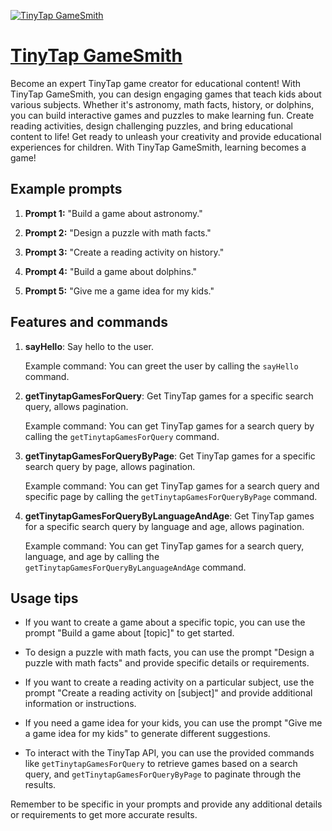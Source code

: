 [![TinyTap GameSmith](https://files.oaiusercontent.com/file-8UGEWkcskmengO2OP9IY6Mt5?se=2123-10-17T00%3A13%3A49Z&sp=r&sv=2021-08-06&sr=b&rscc=max-age%3D31536000%2C%20immutable&rscd=attachment%3B%20filename%3Daf856a05-35ae-4b64-aa78-aae3a037d5fb.png&sig=hdWJN4X0jYjNUSH4v2dkleRzzbG0/N6H0W5IkxW2DV4%3D)](https://chat.openai.com/g/g-gQr3Ots3d-tinytap-gamesmith)

# [TinyTap GameSmith](https://chat.openai.com/g/g-gQr3Ots3d-tinytap-gamesmith)

Become an expert TinyTap game creator for educational content! With TinyTap GameSmith, you can design engaging games that teach kids about various subjects. Whether it's astronomy, math facts, history, or dolphins, you can build interactive games and puzzles to make learning fun. Create reading activities, design challenging puzzles, and bring educational content to life! Get ready to unleash your creativity and provide educational experiences for children. With TinyTap GameSmith, learning becomes a game!

## Example prompts

1. **Prompt 1:** "Build a game about astronomy."

2. **Prompt 2:** "Design a puzzle with math facts."

3. **Prompt 3:** "Create a reading activity on history."

4. **Prompt 4:** "Build a game about dolphins."

5. **Prompt 5:** "Give me a game idea for my kids."


## Features and commands

1. **sayHello**: Say hello to the user.
   
   Example command: You can greet the user by calling the `sayHello` command.

2. **getTinytapGamesForQuery**: Get TinyTap games for a specific search query, allows pagination.
   
   Example command: You can get TinyTap games for a search query by calling the `getTinytapGamesForQuery` command.

3. **getTinytapGamesForQueryByPage**: Get TinyTap games for a specific search query by page, allows pagination.
   
   Example command: You can get TinyTap games for a search query and specific page by calling the `getTinytapGamesForQueryByPage` command.

4. **getTinytapGamesForQueryByLanguageAndAge**: Get TinyTap games for a specific search query by language and age, allows pagination.
   
   Example command: You can get TinyTap games for a search query, language, and age by calling the `getTinytapGamesForQueryByLanguageAndAge` command.


## Usage tips

- If you want to create a game about a specific topic, you can use the prompt "Build a game about [topic]" to get started.

- To design a puzzle with math facts, you can use the prompt "Design a puzzle with math facts" and provide specific details or requirements.

- If you want to create a reading activity on a particular subject, use the prompt "Create a reading activity on [subject]" and provide additional information or instructions.

- If you need a game idea for your kids, you can use the prompt "Give me a game idea for my kids" to generate different suggestions.

- To interact with the TinyTap API, you can use the provided commands like `getTinytapGamesForQuery` to retrieve games based on a search query, and `getTinytapGamesForQueryByPage` to paginate through the results.

Remember to be specific in your prompts and provide any additional details or requirements to get more accurate results.